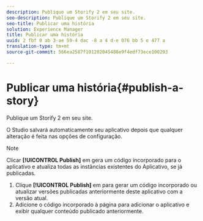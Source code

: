 ```yaml
---
description: Publique um Storify 2 em seu site.
seo-description: Publique um Storify 2 em seu site.
seo-title: Publicar uma história
solution: Experience Manager
title: Publicar uma história
uuid: 2 fbf 0 ab 3-ae 59-4 dac -8 a 4 d-e 076 bb 5 e 477 a
translation-type: tm+mt
source-git-commit: 566ea2587f101202045488e9f4edf73ece100293

---
```



# Publicar uma história{#publish-a-story}

Publique um Storify 2 em seu site.

O Studio salvará automaticamente seu aplicativo depois que qualquer alteração é feita nas opções de configuração.

>[!NOTE]
>
>Clicar **[!UICONTROL Publish]** em gera um código incorporado para o aplicativo e atualiza todas as instâncias existentes do Aplicativo, se já publicadas.

1. Clique **[!UICONTROL Publish]** em para gerar um código incorporado ou atualizar versões publicadas anteriormente deste aplicativo com a versão atual.
1. Adicione o código incorporado à página para adicionar o aplicativo e exibir qualquer conteúdo publicado anteriormente.
